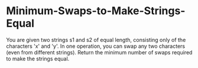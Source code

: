 # Minimum-Swaps-to-Make-Strings-Equal
You are given two strings s1 and s2 of equal length, consisting only of the characters 'x' and 'y'.  In one operation, you can swap any two characters (even from different strings). Return the minimum number of swaps required to make the strings equal.
